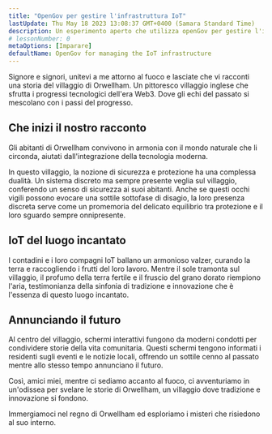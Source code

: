 ```yaml
---
title: "OpenGov per gestire l'infrastruttura IoT"
lastUpdate: Thu May 18 2023 13:08:37 GMT+0400 (Samara Standard Time)
description: Un esperimento aperto che utilizza openGov per gestire l'infrastruttura IoT di un piccolo villaggio inglese.
# lessonNumber: 0
metaOptions: [Imparare]
defaultName: OpenGov for managing the IoT infrastructure
---
```


<LessonVideo :videos="[{src: 'https://crustipfs.info/ipfs/QmXBrymdTnMPDDxqjxFW6ciKayeCM9VaQVru895xtqjFQn', type: 'webm'}]" />

<RoboAcademyText fWeight="500">
Signore e signori, unitevi a me attorno al fuoco e lasciate che vi racconti una storia del villaggio di Orwellham. Un pittoresco villaggio inglese che sfrutta i progressi tecnologici dell'era Web3. Dove gli echi del passato si mescolano con i passi del progresso.
</RoboAcademyText>

## Che inizi il nostro racconto

Gli abitanti di Orwellham convivono in armonia con il mondo naturale che li circonda, aiutati dall'integrazione della tecnologia moderna.

In questo villaggio, la nozione di sicurezza e protezione ha una complessa dualità. Un sistema discreto ma sempre presente veglia sul villaggio, conferendo un senso di sicurezza ai suoi abitanti. Anche se questi occhi vigili possono evocare una sottile sottofase di disagio, la loro presenza discreta serve come un promemoria del delicato equilibrio tra protezione e il loro sguardo sempre onnipresente.

## IoT del luogo incantato

I contadini e i loro compagni IoT ballano un armonioso valzer, curando la terra e raccogliendo i frutti del loro lavoro. Mentre il sole tramonta sul villaggio, il profumo della terra fertile e il fruscio del grano dorato riempiono l'aria, testimonianza della sinfonia di tradizione e innovazione che è l'essenza di questo luogo incantato.

## Annunciando il futuro

Al centro del villaggio, schermi interattivi fungono da moderni condotti per condividere storie della vita comunitaria. Questi schermi tengono informati i residenti sugli eventi e le notizie locali, offrendo un sottile cenno al passato mentre allo stesso tempo annunciano il futuro.

<RoboAcademyText>
Così, amici miei, mentre ci sediamo accanto al fuoco, ci avventuriamo in un'odissea per svelare le storie di Orwellham, un villaggio dove tradizione e innovazione si fondono.

Immergiamoci nel regno di Orwellham ed esploriamo i misteri che risiedono al suo interno.
</RoboAcademyText>